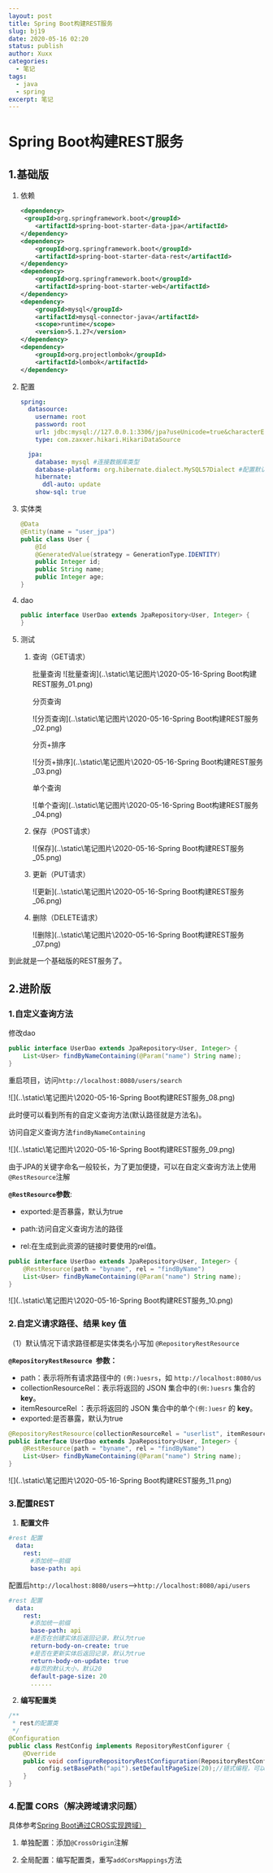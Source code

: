 ```yaml
---
layout: post
title: Spring Boot构建REST服务
slug: bj19
date: 2020-05-16 02:20
status: publish
author: Xuxx
categories: 
  - 笔记
tags: 
  - java
  - spring
excerpt: 笔记
---
```


# Spring Boot构建REST服务

## 1.基础版

1. 依赖

   ```xml
   <dependency>
   	<groupId>org.springframework.boot</groupId>
       <artifactId>spring-boot-starter-data-jpa</artifactId>
   </dependency>
   <dependency>
       <groupId>org.springframework.boot</groupId>
       <artifactId>spring-boot-starter-data-rest</artifactId>
   </dependency>
   <dependency>
       <groupId>org.springframework.boot</groupId>
       <artifactId>spring-boot-starter-web</artifactId>
   </dependency>
   <dependency>
       <groupId>mysql</groupId>
       <artifactId>mysql-connector-java</artifactId>
       <scope>runtime</scope>
       <version>5.1.27</version>
   </dependency>
   <dependency>
       <groupId>org.projectlombok</groupId>
       <artifactId>lombok</artifactId>
   </dependency>
   ```

2. 配置

   ```yaml
   spring:
     datasource:
       username: root
       password: root
       url: jdbc:mysql://127.0.0.1:3306/jpa?useUnicode=true&characterEncoding=utf-8&serverTimezone=Asia/Shanghai
       type: com.zaxxer.hikari.HikariDataSource
   
     jpa:
       database: mysql #连接数据库类型
       database-platform: org.hibernate.dialect.MySQL57Dialect #配置默认引擎
       hibernate:
         ddl-auto: update
       show-sql: true
   ```

   

3. 实体类

   ```java
   @Data
   @Entity(name = "user_jpa")
   public class User {
       @Id
       @GeneratedValue(strategy = GenerationType.IDENTITY)
       public Integer id;
       public String name;
       public Integer age;
   }
   ```

4. dao

   ```java
   public interface UserDao extends JpaRepository<User, Integer> {
   }
   ```

5. 测试

   1. 查询（GET请求）

      批量查询 ![批量查询](..\static\笔记图片\2020-05-16-Spring Boot构建REST服务_01.png)

      分页查询

      ![分页查询](..\static\笔记图片\2020-05-16-Spring Boot构建REST服务_02.png)

      分页+排序
   
      ![分页+排序](..\static\笔记图片\2020-05-16-Spring Boot构建REST服务_03.png)
   
      单个查询
   
      ![单个查询](..\static\笔记图片\2020-05-16-Spring Boot构建REST服务_04.png)
   
   2. 保存（POST请求）
   
      ![保存](..\static\笔记图片\2020-05-16-Spring Boot构建REST服务_05.png)
   
   3. 更新（PUT请求）
   
      ![更新](..\static\笔记图片\2020-05-16-Spring Boot构建REST服务_06.png)
   
   4. 删除（DELETE请求）
   
      ![删除](..\static\笔记图片\2020-05-16-Spring Boot构建REST服务_07.png)

到此就是一个基础版的REST服务了。

## 2.进阶版

### 1.自定义查询方法

修改dao

```java
public interface UserDao extends JpaRepository<User, Integer> {
    List<User> findByNameContaining(@Param("name") String name);
}
```

重启项目，访问`http://localhost:8080/users/search`

![](..\static\笔记图片\2020-05-16-Spring Boot构建REST服务_08.png)

此时便可以看到所有的自定义查询方法(默认路径就是方法名)。

访问自定义查询方法`findByNameContaining`

![](..\static\笔记图片\2020-05-16-Spring Boot构建REST服务_09.png)

由于JPA的关键字命名一般较长，为了更加便捷，可以在自定义查询方法上使用`@RestResource`注解

**`@RestResource`参数**:

- exported:是否暴露，默认为true

- path:访问自定义查询方法的路径
- rel:在生成到此资源的链接时要使用的rel值。

```java
public interface UserDao extends JpaRepository<User, Integer> {
    @RestResource(path = "byname", rel = "findByName")
    List<User> findByNameContaining(@Param("name") String name);
}
```

![](..\static\笔记图片\2020-05-16-Spring Boot构建REST服务_10.png)

### 2.自定义请求路径、结果 key 值

（1）默认情况下请求路径都是实体类名小写加 `@RepositoryRestResource`

**`@RepositoryRestResource `参数：**

- path：表示将所有请求路径中的 `(例:)uesrs`，如 `http://localhost:8080/us`
- collectionResourceRel：表示将返回的 JSON 集合中的`(例:)uesrs` 集合的 **key**。
- itemResourceRel ：表示将返回的 JSON 集合中的单个`(例:)uesr` 的 **key**。
- exported:是否暴露，默认为true

```java
@RepositoryRestResource(collectionResourceRel = "userlist", itemResourceRel = "u")
public interface UserDao extends JpaRepository<User, Integer> {
    @RestResource(path = "byname", rel = "findByName")
    List<User> findByNameContaining(@Param("name") String name);
}
```

![](..\static\笔记图片\2020-05-16-Spring Boot构建REST服务_11.png)

### 3.配置REST

1. **配置文件**

```yaml
#rest 配置
  data:
    rest:
      #添加统一前缀
      base-path: api
```

配置后`http://localhost:8080/users`-->`http://localhost:8080/api/users`

```yaml
#rest 配置
  data:
    rest:
      #添加统一前缀
      base-path: api
      #是否在创建实体后返回记录，默认为true
      return-body-on-create: true
      #是否在更新实体后返回记录，默认为true
      return-body-on-update: true
      #每页的默认大小，默认20
      default-page-size: 20
      ......
```

2. **编写配置类**

```java
/**
 * rest的配置类
 */
@Configuration
public class RestConfig implements RepositoryRestConfigurer {
    @Override
    public void configureRepositoryRestConfiguration(RepositoryRestConfiguration config) {
        config.setBasePath("api").setDefaultPageSize(20);//链式编程，可以配置多个
    }
}
```



### 4.配置 CORS（解决跨域请求问题）

具体参考[Spring Boot通过CROS实现跨域）](https://qq1820582487.github.io/Xuxx_Blogs/archives/bj12/)

1. 单独配置：添加`@CrossOrigin`注解

2. 全局配置：编写配置类，重写`addCorsMappings`方法